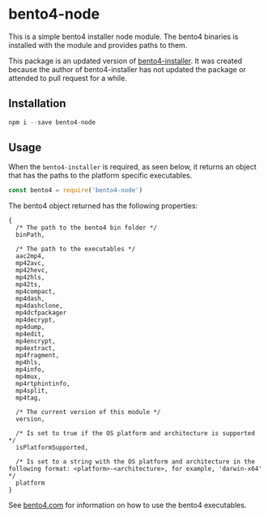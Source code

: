 # bento4-node
This is a simple bento4 installer node module. The bento4 binaries is installed with the module and provides paths to them.

This package is an updated version of [bento4-installer](https://www.npmjs.com/package/bento4-installer). It was created because the author of bento4-installer has not updated the package or attended to pull request for a while.

## Installation
```js
npm i --save bento4-node
```

## Usage
When the `bento4-installer` is required, as seen below, it returns an object that has the paths to the platform specific executables.

```js
const bento4 = require('bento4-node')
```
The bento4 object returned has the following properties:

```
{
  /* The path to the bento4 bin folder */
  binPath,

  /* The path to the executables */
  aac2mp4,
  mp42avc,
  mp42hevc,
  mp42hls,
  mp42ts,
  mp4compact,
  mp4dash,
  mp4dashclone,
  mp4dcfpackager
  mp4decrypt,
  mp4dump,
  mp4edit,
  mp4encrypt,
  mp4extract,
  mp4fragment,
  mp4hls,
  mp4info,
  mp4mux,
  mp4rtphintinfo,
  mp4split,
  mp4tag,

  /* The current version of this module */
  version,

  /* Is set to true if the OS platform and architecture is supported */
  isPlatformSupported,

  /* Is set to a string with the OS platform and architecture in the following format: <platform>-<architecture>, for example, 'darwin-x64' */
  platform
}
```
See [bento4.com](https://www.bento4.com/) for information on how to use the bento4 executables.
